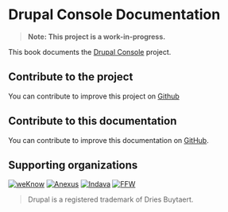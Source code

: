 # Drupal Console Documentation

> **Note: This project is a work-in-progress.**

This book documents the [Drupal Console](http://drupalconsole.com/) project.

## Contribute to the project

You can contribute to improve this project on [Github](https://github.com/hechoendrupal/DrupalConsole)

## Contribute to this documentation

You can contribute to improve this documentation on [GitHub](https://github.com/hechoendrupal/drupal-console-book).

## Supporting organizations
[![weKnow](https://www.drupal.org/files/weKnow-logo.png)](http://weknowinc.com)
[![Anexus](https://www.drupal.org/files/anexus-logo.png)](http://www.anexusit.com/)
[![Indava](https://www.drupal.org/files/indava-logo.png)](http://www.indava.com/)
[![FFW](https://www.drupal.org/files/ffw-logo.png)](https://ffwagency.com)

> Drupal is a registered trademark of Dries Buytaert.